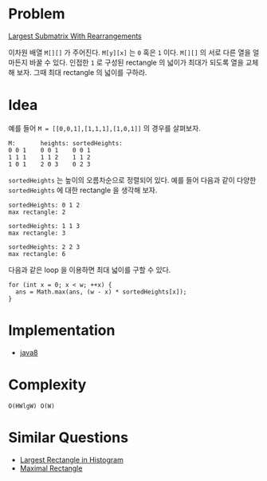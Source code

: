 # Problem

[Largest Submatrix With Rearrangements](https://leetcode.com/problems/largest-submatrix-with-rearrangements/)

이차원 배열 `M[][]` 가 주어진다. `M[y][x]` 는 `0` 혹은 `1` 이다.
`M[][]` 의 서로 다른 열을 얼마든지 바꿀 수 있다.  인접한 `1` 로 구성된
rectangle 의 넓이가 최대가 되도록 열을 교체해 보자.  그때 최대
rectangle 의 넓이를 구하라.

# Idea

예를 들어 `M = [[0,0,1],[1,1,1],[1,0,1]]` 의 경우를 살펴보자.

```
M:       heights: sortedHeights:
0 0 1    0 0 1    0 0 1
1 1 1    1 1 2    1 1 2
1 0 1    2 0 3    0 2 3
```

`sortedHeights` 는 높이의 오름차순으로 정렬되어 있다.  예를 들어
다음과 같이 다양한 `sortedHeights` 에 대한 rectangle 을 생각해 보자.

```
sortedHeights: 0 1 2
max rectangle: 2

sortedHeights: 1 1 3
max rectangle: 3

sortedHeights: 2 2 3
max rectangle: 6
```

다음과 같은 loop 을 이용하면 최대 넓이를 구할 수 있다.

```
for (int x = 0; x < w; ++x) {
  ans = Math.max(ans, (w - x) * sortedHeights[x]);
}
```

# Implementation

* [java8](Solution.java)

# Complexity

```
O(HWlgW) O(W)
```

# Similar Questions

* [Largest Rectangle in Histogram](https://leetcode.com/problems/largest-rectangle-in-histogram/)
* [Maximal Rectangle](https://leetcode.com/problems/maximal-rectangle/)

